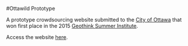 #Ottawild Prototype

A prototype crowdsourcing website submitted to the [City of Ottawa](http://ottawa.ca/en) that won first place in the 2015 [Geothink Summer Institute](http://summerinstitute.geothink.ca/).

Access the website [here](http://rwenite.github.io/ottawild-prototype/).
